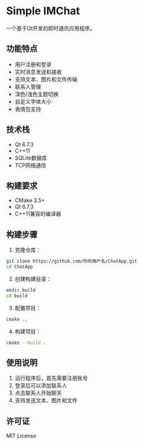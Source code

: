 # Simple IMChat

一个基于Qt开发的即时通讯应用程序。

## 功能特点

- 用户注册和登录
- 实时消息发送和接收
- 支持文本、图片和文件传输
- 联系人管理
- 深色/浅色主题切换
- 自定义字体大小
- 表情包支持

## 技术栈

- Qt 6.7.3
- C++11
- SQLite数据库
- TCP网络通信

## 构建要求

- CMake 3.5+
- Qt 6.7.3
- C++11兼容的编译器

## 构建步骤

1. 克隆仓库：
```bash
git clone https://github.com/你的用户名/ChatApp.git
cd ChatApp
```

2. 创建构建目录：
```bash
mkdir build
cd build
```

3. 配置项目：
```bash
cmake ..
```

4. 构建项目：
```bash
cmake --build .
```

## 使用说明

1. 运行程序后，首先需要注册账号
2. 登录后可以添加联系人
3. 点击联系人开始聊天
4. 支持发送文本、图片和文件

## 许可证

MIT License 